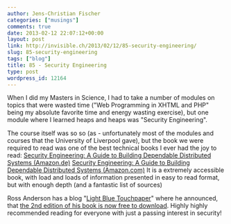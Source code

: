 ```yaml
---
author: Jens-Christian Fischer
categories: ["musings"]
comments: true
date: 2013-02-12 22:07:12+00:00
layout: post
link: http://invisible.ch/2013/02/12/85-security-engineering/
slug: 85-security-engineering
tags: ["blog"]
title: 85 - Security Engineering
type: post
wordpress_id: 12164
---
```


When I did my Masters in Science, I had to take a number of modules on topics that were wasted time ("Web Programming in XHTML and PHP" being my absolute favorite time and energy wasting exercise), but one module where I learned heaps and heaps was "Security Engineering".

The course itself was so so (as - unfortunately most of the modules and courses that the University of Liverpool gave), but the book we were required to read was one of the best technical books I ever had the joy to read: [Security Engineering: A Guide to Building Dependable Distributed Systems (Amazon.de)](http://www.amazon.de/gp/product/0470068523/ref=as_li_ss_tl?ie=UTF8&camp=1638&creative=19454&creativeASIN=0470068523&linkCode=as2&tag=invisiblech-21) [Security Engineering: A Guide to Building Dependable Distributed Systems (Amazon.com)](http://www.amazon.com/gp/product/0470068523/ref=as_li_ss_tl?ie=UTF8&camp=1789&creative=390957&creativeASIN=0470068523&linkCode=as2&tag=invisiblech-20) It is a extremely accessible book, with load and loads of information presented in easy to read format, but with enough depth (and a fantastic list of sources)

Ross Anderson has a blog "[Light Blue Touchpaper](http://www.lightbluetouchpaper.org/)" where he announced, that [the 2nd edition of his book is now free to download](http://www.lightbluetouchpaper.org/2013/02/04/security-engineering-now-available-free-online/). Highly highly recommended reading for everyone with just a passing interest in security!
